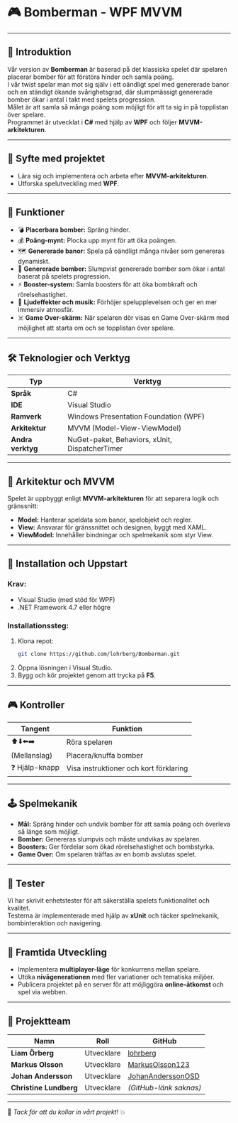# 🎮 Bomberman - WPF MVVM

---

## 🧩 Introduktion

Vår version av **Bomberman** är baserad på det klassiska spelet där spelaren placerar bomber för att förstöra hinder och samla poäng.  
I vår twist spelar man mot sig själv i ett oändligt spel med genererade banor och en ständigt ökande svårighetsgrad, där slumpmässigt genererade bomber ökar i antal i takt med spelets progression.  
Målet är att samla så många poäng som möjligt för att ta sig in på topplistan över spelare.  
Programmet är utvecklat i **C#** med hjälp av **WPF** och följer **MVVM-arkitekturen**.

---

## 🎯 Syfte med projektet

- Lära sig och implementera och arbeta efter **MVVM-arkitekturen**.  
- Utforska spelutveckling med **WPF**.

---

## 🧱 Funktioner

- 💣 **Placerbara bomber:** Spräng hinder.  
- 💰 **Poäng-mynt:** Plocka upp mynt för att öka poängen.  
- 🗺️ **Genererade banor:** Spela på oändligt många nivåer som genereras dynamiskt.  
- 🔀 **Genererade bomber:** Slumpvist genererade bomber som ökar i antal baserat på spelets progression.  
- ⚡ **Booster-system:** Samla boosters för att öka bombkraft och rörelsehastighet.  
- 🎵 **Ljudeffekter och musik:** Förhöjer spelupplevelsen och ger en mer immersiv atmosfär.  
- ☠️ **Game Over-skärm:** När spelaren dör visas en Game Over-skärm med möjlighet att starta om och se topplistan över spelare.

---

## 🛠️ Teknologier och Verktyg

| Typ | Verktyg |
|-----|----------|
| **Språk** | C# |
| **IDE** | Visual Studio |
| **Ramverk** | Windows Presentation Foundation (WPF) |
| **Arkitektur** | MVVM (Model-View-ViewModel) |
| **Andra verktyg** | NuGet-paket, Behaviors, xUnit, DispatcherTimer |

---

## 🧠 Arkitektur och MVVM

Spelet är uppbyggt enligt **MVVM-arkitekturen** för att separera logik och gränssnitt:

- **Model:** Hanterar speldata som banor, spelobjekt och regler.  
- **View:** Ansvarar för gränssnittet och designen, byggt med XAML.  
- **ViewModel:** Innehåller bindningar och spelmekanik som styr View.

---

## 🚀 Installation och Uppstart

### Krav:
- Visual Studio (med stöd för WPF)  
- .NET Framework 4.7 eller högre  

### Installationssteg:

1. Klona repot:
   ```bash
   git clone https://github.com/lohrberg/Bomberman.git
   ```
2. Öppna lösningen i Visual Studio.  
3. Bygg och kör projektet genom att trycka på **F5**.

---

## 🎮 Kontroller

| Tangent | Funktion |
|----------|-----------|
| ⬆️⬇️⬅️➡️ | Röra spelaren |
| (Mellanslag) | Placera/knuffa bomber |
| ❓ Hjälp-knapp | Visa instruktioner och kort förklaring |

---

## 🕹️ Spelmekanik

- **Mål:** Spräng hinder och undvik bomber för att samla poäng och överleva så länge som möjligt.  
- **Bomber:** Genereras slumpvis och måste undvikas av spelaren.  
- **Boosters:** Ger fördelar som ökad rörelsehastighet och bombstyrka.  
- **Game Over:** Om spelaren träffas av en bomb avslutas spelet.

---

## 🧪 Tester

Vi har skrivit enhetstester för att säkerställa spelets funktionalitet och kvalitet.  
Testerna är implementerade med hjälp av **xUnit** och täcker spelmekanik, bombinteraktion och navigering.

---

## 🚧 Framtida Utveckling

- Implementera **multiplayer-läge** för konkurrens mellan spelare.  
- Utöka **nivågenerationen** med fler variationer och tematiska miljöer.  
- Publicera projektet på en server för att möjliggöra **online-åtkomst** och spel via webben.

---

## 👥 Projektteam

| Namn | Roll | GitHub |
|-------|------|--------|
| **Liam Örberg** | Utvecklare | [lohrberg](https://github.com/lohrberg) |
| **Markus Olsson** | Utvecklare | [MarkusOlsson123](https://github.com/MarkusOlsson123) |
| **Johan Andersson** | Utvecklare | [JohanAnderssonOSD](https://github.com/JohanAnderssonOSD) |
| **Christine Lundberg** | Utvecklare | _(GitHub-länk saknas)_ |

---

🧨 *Tack för att du kollar in vårt projekt!* 💥
